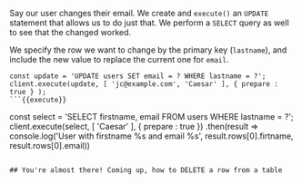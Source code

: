 Say our user changes their email. We create and `execute()` an `UPDATE` statement that allows us to do just that. We perform a `SELECT` query as well to see that the changed worked.

We specify the row we want to change by the primary key (`lastname`), and include the new value to replace the current one for `email`.

```
const update = 'UPDATE users SET email = ? WHERE lastname = ?';
client.execute(update, [ 'jc@example.com', 'Caesar' ], { prepare : true } );
```{{execute}}

```
const select = 'SELECT firstname, email FROM users WHERE lastname = ?';
client.execute(select, [ 'Caesar' ], { prepare : true })
  .then(result => console.log('User with firstname %s and email %s', result.rows[0].firtname, result.rows[0].email))
```{{execute}}

## You're almost there! Coming up, how to DELETE a row from a table
